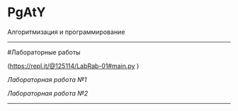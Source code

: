 # PgAtY
Алгоритмизация и программирование 
 
-------------------
#Лабораторные работы
 
  (https://repl.it/@125114/LabRab-01#main.py ) 
 
_Лабораторная работа №1_ 
    
_Лабораторная работа  №2_
 
 
 
______
